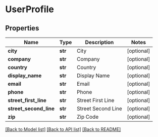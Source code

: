 # UserProfile

## Properties
Name | Type | Description | Notes
------------ | ------------- | ------------- | -------------
**city** | **str** | City | [optional] 
**company** | **str** | Company | [optional] 
**country** | **str** | Country | [optional] 
**display_name** | **str** | Display Name | [optional] 
**email** | **str** | Email | [optional] 
**phone** | **str** | Phone | [optional] 
**street_first_line** | **str** | Street First Line | [optional] 
**street_second_line** | **str** | Street Second Line | [optional] 
**zip** | **str** | Zip Code | [optional] 

[[Back to Model list]](../README.md#documentation-for-models) [[Back to API list]](../README.md#documentation-for-api-endpoints) [[Back to README]](../README.md)


